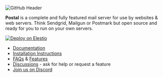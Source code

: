 ![GitHub Header](https://github.com/postalserver/.github/assets/4765/7a63c35d-2f47-412f-a6b3-aebc92a55310)

**Postal** is a complete and fully featured mail server for use by websites & web servers. Think Sendgrid, Mailgun or Postmark but open source and ready for you to run on your own servers. 

[![Deploy on Elestio](https://elest.io/images/logos/deploy-to-elestio-btn.png)](https://elest.io/open-source/postal)

* [Documentation](https://docs.postalserver.io)
* [Installation Instructions](https://docs.postalserver.io/getting-started)
* [FAQs](https://docs.postalserver.io/welcome/faqs) & [Features](https://docs.postalserver.io/welcome/feature-list)
* [Discussions](https://github.com/postalserver/postal/discussions) - ask for help or request a feature
* [Join us on Discord](https://discord.postalserver.io)
